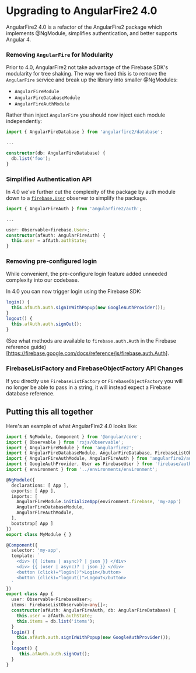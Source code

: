 # Upgrading to AngularFire2 4.0

AngularFire2 4.0 is a refactor of the AngularFire2 package which implements
@NgModule, simplifies authentication, and better supports Angular 4.

### Removing `AngularFire` for Modularity

Prior to 4.0, AngularFire2 not take advantage of the Firebase SDK's modularity for tree shaking. The way we fixed this is to remove the `AngularFire` service and break up the library into smaller @NgModules:

* `AngularFireModule`
* `AngularFireDatabaseModule`
* `AngularFireAuthModule`

Rather than inject `AngularFire` you should now inject each module independently:

```typescript
import { AngularFireDatabase } from 'angularfire2/database';

...

constructor(db: AngularFireDatabase) {
  db.list('foo');
}
```

### Simplified Authentication API

In 4.0 we've further cut the complexity of the package by auth module down to a [`firebase.User`](https://firebase.google.com/docs/reference/js/firebase.User) observer to simplify the package.

```typescript
import { AngularFireAuth } from 'angularfire2/auth';

...

user: Observable<firebase.User>;
constructor(afAuth: AngularFireAuth) {
  this.user = afAuth.authState;
}
```

### Removing pre-configured login

While convenient, the pre-configure login feature added unneeded complexity into our codebase.

In 4.0 you can now trigger login using the Firebase SDK:

```typescript
login() {
  this.afAuth.auth.signInWithPopup(new GoogleAuthProvider());
}
logout() {
  this.afAuth.auth.signOut();
}
```

(See what methods are available to `firebase.auth.Auth` in the Firebase reference guide)[https://firebase.google.com/docs/reference/js/firebase.auth.Auth].

### FirebaseListFactory and FirebaseObjectFactory API Changes

If you directly use `FirebaseListFactory` or `FirebaseObjectFactory` you will no longer be able to pass in a string, it will instead expect a Firebase database reference.

## Putting this all together

Here's an example of what AngularFire2 4.0 looks like:

```typescript
import { NgModule, Component } from '@angular/core';
import { Observable } from 'rxjs/Observable';
import { AngularFireModule } from 'angularfire2';
import { AngularFireDatabaseModule, AngularFireDatabase, FirebaseListObservable } from 'angularfire2/database';
import { AngularFireAuthModule, AngularFireAuth } from 'angularfire2/auth';
import { GoogleAuthProvider, User as FirebaseUser } from 'firebase/auth';
import { environment } from '../environments/environment';

@NgModule({
  declarations: [ App ],
  exports: [ App ],
  imports: [ 
    AngularFireModule.initializeApp(environment.firebase, 'my-app')
    AngularFireDatabaseModule,
    AngularFireAuthModule,
  ],
  bootstrap[ App ]
})
export class MyModule { }

@Component({
  selector: 'my-app',
  template: `
    <div> {{ (items | async)? | json }} </div>
    <div> {{ (user | async)? | json }} </div>
    <button (click)="login()">Login</button>
    <button (click)="logout()">Logout</button>
  `
})
export class App {
  user: Observable<FirebaseUser>;
  items: FirebaseListObservable<any[]>;
  constructor(afAuth: AngularFireAuth, db: AngularFireDatabase) {
    this.user = afAuth.authState;
    this.items = db.list('items');
  }
  login() {
    this.afAuth.auth.signInWithPopup(new GoogleAuthProvider());
  }
  logout() {
     this.afAuth.auth.signOut();
  }
}
```